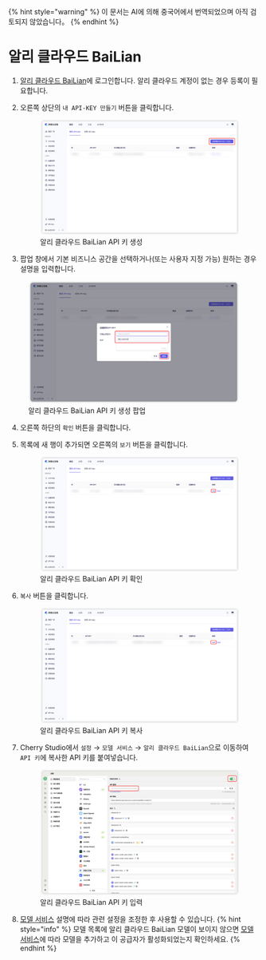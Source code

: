 
{% hint style="warning" %}
이 문서는 AI에 의해 중국어에서 번역되었으며 아직 검토되지 않았습니다。
{% endhint %}

# 알리 클라우드 BaiLian

1. [알리 클라우드 BaiLian](https://bailian.console.aliyun.com/?tab=model#/api-key)에 로그인합니다. 알리 클라우드 계정이 없는 경우 등록이 필요합니다.

2. 오른쪽 상단의 `내 API-KEY 만들기` 버튼을 클릭합니다.
   <figure><img src="../../.gitbook/assets/阿里云百炼/创建API密钥.png" alt=""><figcaption>알리 클라우드 BaiLian API 키 생성</figcaption></figure>
  
3. 팝업 창에서 기본 비즈니스 공간을 선택하거나(또는 사용자 지정 가능) 원하는 경우 설명을 입력합니다.
  <figure><img src="../../.gitbook/assets/阿里云百炼/创建API密钥弹窗.png" alt=""><figcaption>알리 클라우드 BaiLian API 키 생성 팝업</figcaption></figure>
  
4. 오른쪽 하단의 `확인` 버튼을 클릭합니다.

5. 목록에 새 행이 추가되면 오른쪽의 `보기` 버튼을 클릭합니다.
   <figure><img src="../../.gitbook/assets/阿里云百炼/查看API密钥.png" alt=""><figcaption>알리 클라우드 BaiLian API 키 확인</figcaption></figure>
   
6. `복사` 버튼을 클릭합니다.
    <figure><img src="../../.gitbook/assets/阿里云百炼/复制API密钥.png" alt=""><figcaption>알리 클라우드 BaiLian API 키 복사</figcaption></figure>

7. Cherry Studio에서 `설정` → `모델 서비스` → `알리 클라우드 BaiLian`으로 이동하여 `API 키`에 복사한 API 키를 붙여넣습니다.
    <figure><img src="../../.gitbook/assets/阿里云百炼/填入API密钥.png" alt=""><figcaption>알리 클라우드 BaiLian API 키 입력</figcaption></figure>
    
8. [모델 서비스](../../cherrystudio/preview/settings/providers.md) 설명에 따라 관련 설정을 조정한 후 사용할 수 있습니다.
{% hint style="info" %}
모델 목록에 알리 클라우드 BaiLian 모델이 보이지 않으면 [모델 서비스](../../cherrystudio/preview/settings/providers.md)에 따라 모델을 추가하고 이 공급자가 활성화되었는지 확인하세요.
{% endhint %}
